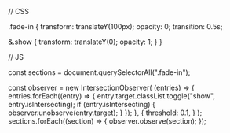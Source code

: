 // CSS

.fade-in {
  transform: translateY(100px);
  opacity: 0;
  transition: 0.5s;

  &.show {
    transform: translateY(0);
    opacity: 1;
  }
}

// JS

const sections = document.querySelectorAll(".fade-in");

const observer = new IntersectionObserver(
  (entries) => {
    entries.forEach((entry) => {
      entry.target.classList.toggle("show", entry.isIntersecting);
      if (entry.isIntersecting) {
        observer.unobserve(entry.target);
      }
    });
  },
  {
    threshold: 0.1,
  }
);
sections.forEach((section) => {
  observer.observe(section);
});
